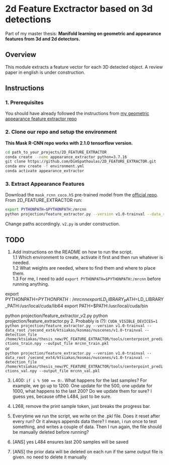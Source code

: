 # 2d Feature Exctractor based on 3d detections
Part of my master thesis: **Manifold learning on geometric and appearance features from 3d and 2d detectors.**
## Overview
This module extracts a feature vector for each 3D detected object. A review paper in english is under construction.

## Instructions
### 1. Prerequisites 
You should have already followed the instructions from [my geometric appearance feature extractor repo](https://github.com/DimSpathoulas/PC_FEATURE_EXTRACTOR.git)

### 2. Clone our repo and setup the environment
**This Mask R-CNN repo works with 2.1.0 tensorflow version.**
```bash
cd path_to_your_projects/2D_FEATURE_EXTRACTOR
conda create --name appearance_extractor python=3.7.16
git clone https://github.com/DimSpathoulas/2D_FEATURE_EXTRACTOR.git
conda env create -f environment.yml
conda activate appearance_extractor
```

### 3. Extract Appearance Features
Download the ```mask_rcnn_coco.h5``` pre-trained model from the [official repo](https://github.com/matterport/Mask_RCNN).
From 2D_FEATURE_EXTRACTOR run:
```bash
export PYTHONPATH=$PYTHONPATH:/mrcnn
python projection/feature_extractor.py --version v1.0-trainval --data_root /second_ext4/ktsiakas/kosmas/nuscenes/v1.0-trainval --detection_file /home/ktsiakas/thesis_new/PC_FEATURE_EXTRACTOR/tools/centerpoint_predictions_train.npy --output_file mrcnn_train.pkl
```
Change paths accordingly.
```v2.py``` is under construction.

## TODO
1. Add instructions on the README on how to run the script.  
1.1 Which environment to create, activate it first and then run whatever is needed.  
1.2 What weights are needed, where to find them and where to place them.  
1.3 For me, I need to add `export PYTHONPATH=$PYTHONPATH:/mrcnn` before running anything.

export PYTHONPATH=$PYTHONPATH:/mrcnn
export LD_LIBRARY_PATH=$LD_LIBRARY_PATH:/usr/local/cuda/lib64
export PATH=$PATH:/usr/local/cuda/bin

python projection/feature_extractor_v2.py
python projection/feature_extractor.py
2. Probably is (?): 
`CUDA_VISIBLE_DEVICES=1 python projection/feature_extractor.py --version v1.0-trainval --data_root /second_ext4/ktsiakas/kosmas/nuscenes/v1.0-trainval --detection_file /home/ktsiakas/thesis_new/PC_FEATURE_EXTRACTOR/tools/centerpoint_predictions_train.npy --output_file mrcnn_train.pkl`  
or  
`python projection/feature_extractor.py --version v1.0-trainval --data_root /second_ext4/ktsiakas/kosmas/nuscenes/v1.0-trainval --detection_file /home/ktsiakas/thesis_new/PC_FEATURE_EXTRACTOR/tools/centerpoint_predictions_val.npy --output_file mrcnn_val.pkl`  

3. L400: `if i % 500 == 0:`. What happens for the last samples? For example, we go up to 1200. One update for the 500, one update for 1000, what happens to the last 200? Do we update them for sure? I guess yes, because ofthe L484, just to be sure. 

4. L268, remove the print sample token, just breaks the progress bar.  

5. Everytime we run the script, we write on the .pkl file. Does it reset after every run? Or it always appends data there? I mean, i run once to test something, and writes a couple of data. Then I run again, the file should be manually deleted before running?

3. [ANS] yes L484 ensures last 200 samples will be saved

5. [ANS] the prior data will be deleted on each run if the same output file is given. no need to delete it manually